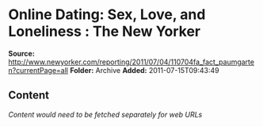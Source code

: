 # Online Dating: Sex, Love, and Loneliness : The New Yorker

**Source:** http://www.newyorker.com/reporting/2011/07/04/110704fa_fact_paumgarten?currentPage=all
**Folder:** Archive
**Added:** 2011-07-15T09:43:49




## Content
*Content would need to be fetched separately for web URLs*
